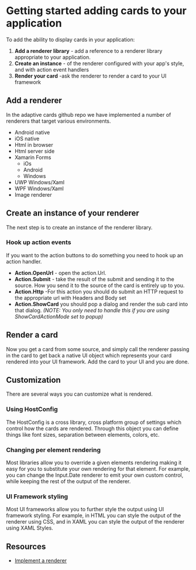 # Getting started adding cards to your application
To add the ability to display cards in your application:

1. **Add a renderer library** - add a reference to a renderer library appropriate to your application.
2. **Create an instance** - of the renderer configured with your app's style, and with action event handlers
3. **Render your card** -ask the renderer to render a card to your UI framework

## Add a renderer
In the adaptive cards github repo we have implemented a number of renderers that target various environments.

* Android native
* iOS native
* Html in browser
* Html server side
* Xamarin Forms
  * iOs
  * Android
  * Windows
* UWP Windows/Xaml
* WPF Windows/Xaml
* Image renderer


## Create an instance of your renderer
The next step is to create an instance of the renderer library. 

### Hook up action events
If you want to the action buttons to do something you need to hook up an action handler.

* **Action.OpenUrl** - open the action.Url.  
* **Action.Submit** - take  the result of the submit and sending it to the source. How you 
send it to the source of the card is entirely up to you.
* **Action.Http** -For this action you should do submit an HTTP request to the appropriate url with Headers and Body set
* **Action.ShowCard**  you should pop a dialog and render the sub card into that dialog. *(NOTE: You only need to handle this if you are using ShowCardActionMode set to popup)*
 

## Render a card
Now you get a card from some source, and simply call the renderer passing in the card to get back a native UI object which
represents your card rendered into your UI framework.  Add the card to your UI and you are done.

## Customization
There are several ways you can customize what is rendered. 

### Using HostConfig
The HostConfig is a cross library, cross platform group of settings which control how the cards are rendered.  Through this 
object you can define things like font sizes, separation between elements, colors, etc. 

### Changing per element rendering
Most libraries allow you to override a given elements rendering making it easy for you to substitute your own rendering
for that element.  For example, you can change the Input.Date renderer to emit your own custom control, while keeping
the rest of the output of the renderer.

### UI Framework styling
Most UI frameworks allow you to further style the output using UI framework styling.  For example, in HTML you can style
the output of the renderer using CSS, and in XAML you can style the output of the renderer using XAML Styles.

## Resources
* [Implement a renderer](ImplementingRenderer.md) 




